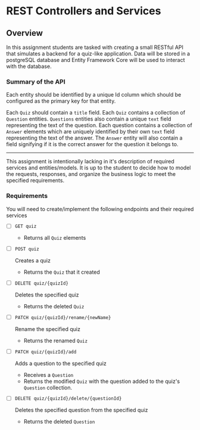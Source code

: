 REST Controllers and Services
=============================
## Overview

In this assignment students are tasked with creating a small RESTful API that simulates a backend for a quiz-like application. Data will be stored in a postgreSQL database and Entity Framework Core will be used to interact with the database.

### Summary of the API
Each entity should be identified by a unique Id column which should be configured as the primary key for that entity.

Each `Quiz` should contain a `title` field. Each `Quiz` contains a collection of `Question` entities. `Questions` entities also contain a unique `text` field representing the text of the question. Each question contains a collection of `Answer` elements which are uniquely identified by their own `text` field representing the text of the answer. The `Answer` entity will also contain a field signifying if it is the correct answer for the question it belongs to.

---

This assignment is intentionally lacking in it's description of required services and entities/models. It is up to the student to decide how to model the requests, responses, and organize the business logic to meet the specified requirements. 

### Requirements

You will need to create/implement the following endpoints and their required services

- [ ] `GET quiz`
    - Returns all `Quiz` elements

- [ ] `POST quiz`

    Creates a quiz
    - Returns the `Quiz` that it created

- [ ] `DELETE quiz/{quizId}`

    Deletes the specified quiz
    - Returns the deleted `Quiz`

- [ ] `PATCH quiz/{quizId}/rename/{newName}`

    Rename the specified quiz
    - Returns the renamed `Quiz`

- [ ] `PATCH quiz/{quizId}/add`

    Adds a question to the specified quiz
    - Receives a `Question`
    - Returns the modified `Quiz` with the question added to the quiz's `Question` collection.

- [ ] `DELETE quiz/{quizId}/delete/{questionId}`

    Deletes the specified question from the specified quiz
    - Returns the deleted `Question`
